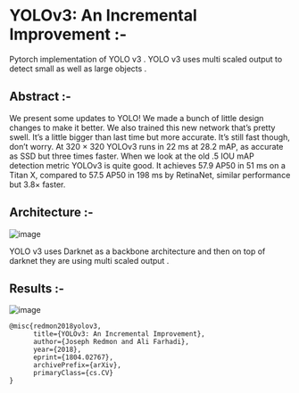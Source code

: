 # YOLOv3: An Incremental Improvement :- 

Pytorch implementation of YOLO v3 .
YOLO v3 uses multi scaled output to detect small as well as large objects . 

## Abstract :- 
We present some updates to YOLO! We made a bunch
of little design changes to make it better. We also trained
this new network that’s pretty swell. It’s a little bigger than
last time but more accurate. It’s still fast though, don’t
worry. At 320 × 320 YOLOv3 runs in 22 ms at 28.2 mAP,
as accurate as SSD but three times faster. When we look
at the old .5 IOU mAP detection metric YOLOv3 is quite
good. It achieves 57.9 AP50 in 51 ms on a Titan X, compared to 57.5 AP50 in 198 ms by RetinaNet, similar performance but 3.8× faster.


## Architecture :- 
![image](https://user-images.githubusercontent.com/76057253/133398389-378042df-e57b-459c-8abd-2f4f7aaa3a96.png)

YOLO v3 uses Darknet as a backbone architecture and then on top of darknet they are using multi scaled output .

## Results :- 

![image](https://user-images.githubusercontent.com/76057253/133398712-bd957480-4ba8-45a6-9632-eb232f02297c.png)


```
@misc{redmon2018yolov3,
      title={YOLOv3: An Incremental Improvement}, 
      author={Joseph Redmon and Ali Farhadi},
      year={2018},
      eprint={1804.02767},
      archivePrefix={arXiv},
      primaryClass={cs.CV}
}
```
